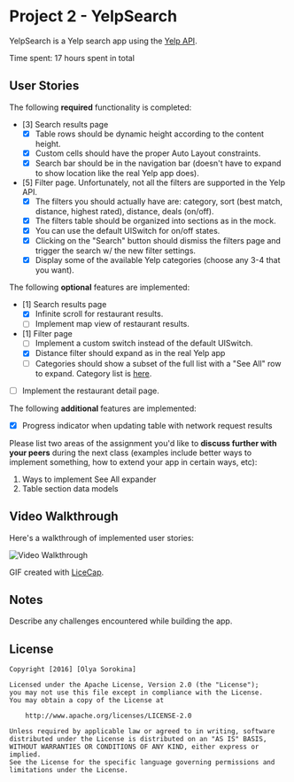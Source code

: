 # Project 2 - YelpSearch

YelpSearch is a Yelp search app using the [Yelp API](http://www.yelp.com/developers/documentation/v2/search_api).

Time spent: 17 hours spent in total

## User Stories

The following **required** functionality is completed:

- [3] Search results page
   - [x] Table rows should be dynamic height according to the content height.
   - [x] Custom cells should have the proper Auto Layout constraints.
   - [x] Search bar should be in the navigation bar (doesn't have to expand to show location like the real Yelp app does).
- [5] Filter page. Unfortunately, not all the filters are supported in the Yelp API.
   - [x] The filters you should actually have are: category, sort (best match, distance, highest rated), distance, deals (on/off).
   - [x] The filters table should be organized into sections as in the mock.
   - [x] You can use the default UISwitch for on/off states.
   - [x] Clicking on the "Search" button should dismiss the filters page and trigger the search w/ the new filter settings.
   - [x] Display some of the available Yelp categories (choose any 3-4 that you want).

The following **optional** features are implemented:

- [1] Search results page
   - [x] Infinite scroll for restaurant results.
   - [ ] Implement map view of restaurant results.
- [1] Filter page
   - [ ] Implement a custom switch instead of the default UISwitch.
   - [x] Distance filter should expand as in the real Yelp app
   - [ ] Categories should show a subset of the full list with a "See All" row to expand. Category list is [here](http://www.yelp.com/developers/documentation/category_list).
- [ ] Implement the restaurant detail page.

The following **additional** features are implemented:

- [x] Progress indicator when updating table with network request results

Please list two areas of the assignment you'd like to **discuss further with your peers** during the next class (examples include better ways to implement something, how to extend your app in certain ways, etc):

1. Ways to implement See All expander
2. Table section data models

## Video Walkthrough

Here's a walkthrough of implemented user stories:

<img src='https://drive.google.com/file/d/0B0TZleMcRtCscXFyTUZSTWlXRkk/view' title='Video Walkthrough' width='' alt='Video Walkthrough' />

GIF created with [LiceCap](http://www.cockos.com/licecap/).

## Notes

Describe any challenges encountered while building the app.

## License

    Copyright [2016] [Olya Sorokina]

    Licensed under the Apache License, Version 2.0 (the "License");
    you may not use this file except in compliance with the License.
    You may obtain a copy of the License at

        http://www.apache.org/licenses/LICENSE-2.0

    Unless required by applicable law or agreed to in writing, software
    distributed under the License is distributed on an "AS IS" BASIS,
    WITHOUT WARRANTIES OR CONDITIONS OF ANY KIND, either express or implied.
    See the License for the specific language governing permissions and
    limitations under the License.
